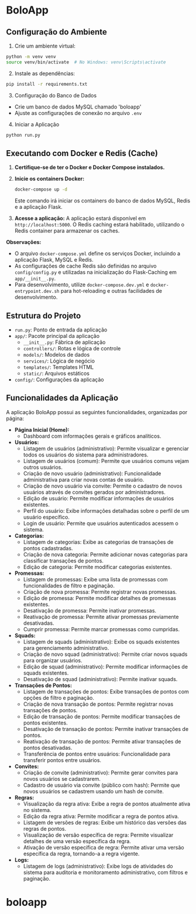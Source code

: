 # BoloApp

## Configuração do Ambiente

1. Crie um ambiente virtual:
```bash
python -m venv venv
source venv/bin/activate  # No Windows: venv\Scripts\activate
```

2. Instale as dependências:
```bash
pip install -r requirements.txt
```

3. Configuração do Banco de Dados
- Crie um banco de dados MySQL chamado 'boloapp'
- Ajuste as configurações de conexão no arquivo `.env`

4. Iniciar a Aplicação
```bash
python run.py
```

## Executando com Docker e Redis (Cache)

1. **Certifique-se de ter o Docker e Docker Compose instalados.**

2. **Inicie os containers Docker:**
   ```bash
   docker-compose up -d
   ```
   Este comando irá iniciar os containers do banco de dados MySQL, Redis e a aplicação Flask.

3. **Acesse a aplicação:**
   A aplicação estará disponível em `http://localhost:5000`. O Redis caching estará habilitado, utilizando o Redis container para armazenar os caches.

**Observações:**

- O arquivo `docker-compose.yml` define os serviços Docker, incluindo a aplicação Flask, MySQL e Redis.
- As configurações de cache Redis são definidas no arquivo `config/config.py` e utilizadas na inicialização do Flask-Caching em `app/__init__.py`.
- Para desenvolvimento, utilize `docker-compose.dev.yml` e `docker-entrypoint.dev.sh` para hot-reloading e outras facilidades de desenvolvimento.

## Estrutura do Projeto
- `run.py`: Ponto de entrada da aplicação
- `app/`: Pacote principal da aplicação
  - `__init__.py`: Fábrica de aplicação
  - `controllers/`: Rotas e lógica de controle
  - `models/`: Modelos de dados
  - `services/`: Lógica de negócio
  - `templates/`: Templates HTML
  - `static/`: Arquivos estáticos
- `config/`: Configurações da aplicação

## Funcionalidades da Aplicação

A aplicação BoloApp possui as seguintes funcionalidades, organizadas por página:

- **Página Inicial (Home):**
    - Dashboard com informações gerais e gráficos analíticos.
- **Usuários:**
    - Listagem de usuários (administrativo): Permite visualizar e gerenciar todos os usuários do sistema para administradores.
    - Listagem de usuários (comum): Permite que usuários comuns vejam outros usuários.
    - Criação de novo usuário (administrativo): Funcionalidade administrativa para criar novas contas de usuário.
    - Criação de novo usuário via convite: Permite o cadastro de novos usuários através de convites gerados por administradores.
    - Edição de usuário: Permite modificar informações de usuários existentes.
    - Perfil do usuário: Exibe informações detalhadas sobre o perfil de um usuário específico.
    - Login de usuário: Permite que usuários autenticados acessem o sistema.
- **Categorias:**
    - Listagem de categorias: Exibe as categorias de transações de pontos cadastradas.
    - Criação de nova categoria: Permite adicionar novas categorias para classificar transações de pontos.
    - Edição de categoria: Permite modificar categorias existentes.
- **Promessas:**
    - Listagem de promessas: Exibe uma lista de promessas com funcionalidades de filtro e paginação.
    - Criação de nova promessa: Permite registrar novas promessas.
    - Edição de promessa: Permite modificar detalhes de promessas existentes.
    - Desativação de promessa: Permite inativar promessas.
    - Reativação de promessa: Permite ativar promessas previamente desativadas.
    - Cumprir promessa: Permite marcar promessas como cumpridas.
- **Squads:**
    - Listagem de squads (administrativo): Exibe os squads existentes para gerenciamento administrativo.
    - Criação de novo squad (administrativo): Permite criar novos squads para organizar usuários.
    - Edição de squad (administrativo): Permite modificar informações de squads existentes.
    - Desativação de squad (administrativo): Permite inativar squads.
- **Transações de Pontos:**
    - Listagem de transações de pontos: Exibe transações de pontos com opções de filtro e paginação.
    - Criação de nova transação de pontos: Permite registrar novas transações de pontos.
    - Edição de transação de pontos: Permite modificar transações de pontos existentes.
    - Desativação de transação de pontos: Permite inativar transações de pontos.
    - Reativação de transação de pontos: Permite ativar transações de pontos desativadas.
    - Transferência de pontos entre usuários: Funcionalidade para transferir pontos entre usuários.
- **Convites:**
    - Criação de convite (administrativo): Permite gerar convites para novos usuários se cadastrarem.
    - Cadastro de usuário via convite (público com hash): Permite que novos usuários se cadastrem usando um hash de convite.
- **Regras:**
    - Visualização da regra ativa: Exibe a regra de pontos atualmente ativa no sistema.
    - Edição da regra ativa: Permite modificar a regra de pontos ativa.
    - Listagem de versões de regras: Exibe um histórico das versões das regras de pontos.
    - Visualização de versão específica de regra: Permite visualizar detalhes de uma versão específica da regra.
    - Ativação de versão específica de regra: Permite ativar uma versão específica da regra, tornando-a a regra vigente.
- **Logs:**
    - Listagem de logs (administrativo): Exibe logs de atividades do sistema para auditoria e monitoramento administrativo, com filtros e paginação.

# boloapp
